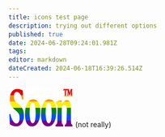 ```yaml
---
title: icons test page
description: trying out different options
published: true
date: 2024-06-28T09:24:01.981Z
tags: 
editor: markdown
dateCreated: 2024-06-18T16:39:26.514Z
---
```


![soon_tm.webp](/test/alithea/soon_tm.webp) (not really)